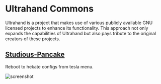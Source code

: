 # Ultrahand Commons
Ultrahand is a project that makes use of various publicly available GNU licensed projects to enhance its functionality. This approach not only expands the capabilities of Ultrahand but also pays tribute to the original creators of these projects.

## [Studious-Pancake](https://github.com/HookedBehemoth/studious-pancake)
Reboot to hekate configs from tesla menu.

![screenshot](https://user-images.githubusercontent.com/22580720/92334237-6e030200-f08c-11ea-8ed4-022b2bac1f4b.jpg)

